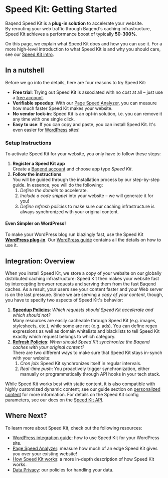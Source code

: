# Speed Kit: Getting Started

Baqend Speed Kit is a **plug-in solution** to accelerate your website.  
By rerouting your web traffic through Baqend´s caching infrastructure, Speed Kit achieves a performance boost of typically **50-300%**. 

On this page, we explain what Speed Kit does and how you can use it. 
For a more high-level introduction to what Speed Kit is and why you should care, see our [Speed Kit intro](./speed-kit/intro).

## In a nutshell

Before we go into the details, here are four reasons to try Speed Kit:

- **Free trial**: Trying out Speed Kit is associated with no cost at all – just use a [free account](https://dashboard.baqend.com/register). 
- **Verifiable speedup**: With our [Page Speed Analyzer](#page-speed-analyzer), you can measure how much faster Speed Kit makes your website.
- **No vendor lock-in**: Speed Kit is an opt-in solution, i.e. you can remove it any time with one single click. 
- **Easy to use**: If you can copy and paste, you can install Speed Kit. It's even easier for [WordPress](../topics/wordpress/) sites!

<!--  
<div class="tip"><strong>You stay in control:</strong> 
Speed Kit only makes your website faster and won't break anything. 
But don't take our word for it, you can <a href="./speed-kit/deactivation"><strong>opt out any time</strong></a>: 
To disable Speed Kit instantaneously, just click the status toggle in your dashboard. 
</div>
-->

### Setup Instructions

To activate Speed Kit for your website, you only have to follow these steps:

1. **Register a Speed Kit app**  
Create a [Baqend account](https://dashboard.baqend.com/register) and choose app type *Speed Kit*.
2. **Follow the instructions**  
You will be guided through the installation process by our step-by-step guide. In essence, you will do the following:
    1. *Define the domain* to accelerate.
    2. *Include a code snippet* into your website – we will generate it for you!
    3. *Define refresh policies* to make sure our caching infrastructure is always synchronized with your original content.

#### Even Simpler on WordPress!
To make your WordPress blog run blazingly fast, use the Speed Kit [**WordPress plug-in**](https://wordpress.org/plugins/baqend/).
Our [WordPress guide](../topics/wordpress/) contains all the details on how to use it.

## Integration: Overview

When you install Speed Kit, we store a copy of your website on our globally distributed caching infrastructure: 
Speed Kit then makes your website fast by intercepting browser requests and serving them from the fast Baqend caches. 
As a result, your users see your content faster and your Web server is on the last pressure. 
Since we are serving a *copy of your content*, though, you have to specify two aspects of Speed Kit's behavior:

1. [**Speedup Policies**](./speed-kit/whiteblacklisting): *Which requests should Speed Kit accelerate and which should not?*  
Many resources are easily cacheable through Speed Kit (e.g. images, stylesheets, etc.), while some are not (e.g. ads). 
You can define regex expressions as well as domain whitelists and blacklists to tell Speed Kit exactly which request belongs to which category.
2. [**Refresh Policies**](./speed-kit/refreshing): *When should Speed Kit synchronize the Baqend caches with your original content?*  
There are two different ways to make sure that Speed Kit stays in-synch with your website: 
    1. *Cron job*: Speed Kit synchronizes itself in regular intervals.
    2. *Real-time push*: You proactively trigger synchronization, either manually or programmatically through API hooks in your tech stack. 

While Speed Kit works best with static content, it is also compatible with highly customized dynamic content; see our  guide section on [personalized content](./speed-kit/personalized) for more information. 
For details on the Speed Kit config parameters, see our docs on the [Speed Kit API](./speed-kit/api).



## Where Next?
To learn more about Speed Kit, check out the following resources:  

- [WordPress integration guide](../topics/wordpress/): how to use Speed Kit for your WordPress site.
- [Page Speed Analyzer](./speed-kit/analyzer): measure how much of an edge Speed Kit gives you over your existing website!
- [How Speed Kit works](./speed-kit/how-it-works): a more in-depth description of how Speed Kit works.
- [Data Privacy](./speed-kit/privacy): our policies for handling your data.
